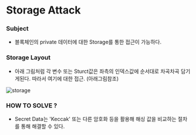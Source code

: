 # Storage Attack

### Subject
- 블록체인의 private 데이터에 대한 Storage를 통한 접근이 가능하다.

### Storage Layout
- 아래 그림처럼 각 변수 또는 Sturct값은 좌측의 인덱스값에 순서대로 차곡차곡 담기게된다. 따라서 여기에 대한 접근. (아래그림참조)

![storage](https://user-images.githubusercontent.com/66409384/175043674-eff3645d-12ca-4c85-bb3e-de12a02a0479.png)


### HOW TO SOLVE ?
- Secret Data는 'Keccak' 또는 다른 암호화 등을 활용해 해싱 값을 비교하는 절차를 통해 해결할 수 있다.
